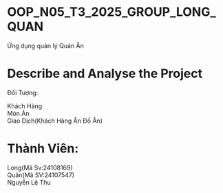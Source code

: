 # OOP_N05_T3_2025_GROUP_LONG_QUAN
Ứng dụng quản lý Quán Ăn



# Describe and Analyse the Project

Đối Tượng:



  Khách Hàng<br>
  Món Ăn<br>
  Giao Dịch(Khách Hàng Ăn Đồ Ăn)
  



  # Thành Viên:

  Long(Mã Sv:24108169)<br>
  Quân(Mã SV:24107547)<br>
  Nguyễn Lệ Thu
  
